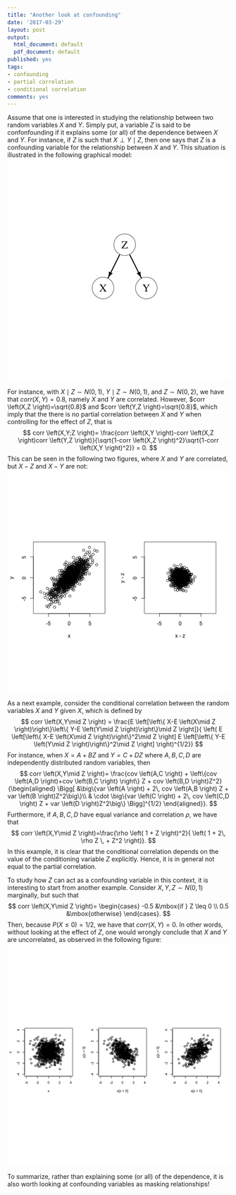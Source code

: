 ```yaml
---
title: "Another look at confounding"
date: '2017-03-29'
layout: post
output:
  html_document: default
  pdf_document: default
published: yes
tags:
- confounding
- partial correlation
- conditional correlation
comments: yes
---
```

Assume that one is interested in studying the relationship between two random 
variables $X$ and $Y$. Simply put, a variable $Z$ is said to be confonfounding 
if it explains some (or all) of the dependence between $X$ and $Y$. For instance, 
if $Z$ is such that $X \perp Y \mid Z$, then one says that $Z$ is a confounding 
variable for the relationship between $X$ and $Y$. This situation is illustrated 
in the following graphical model:
![plot of chunk unnamed-chunk-1](/figure/source/another-look-at-confounding/2017-03-29-another-look-at-confounding/unnamed-chunk-1-1.png)

For instance, with $X\mid Z \sim N(0,1)$, $Y \mid Z \sim N(0,1)$, and 
$Z \sim N(0,2)$, we have that $corr \left(X,Y \right)=0.8$, namely $X$ and $Y$ are correlated. 
However, $corr \left(X,Z \right)=\sqrt{0.8}$ and $corr \left(Y,Z \right)=\sqrt{0.8}$, which imply that 
the there is no partial correlation between $X$ and $Y$ when controlling for the effect of $Z$, that is
$$
corr \left(X,Y;Z \right)= \frac{corr \left(X,Y \right)-corr \left(X,Z \right)corr \left(Y,Z \right)}{\sqrt{1-corr \left(X,Z \right)^2}\sqrt{1-corr \left(X,Y \right)^2}} = 0.
$$
This can be seen in the following two figures, where $X$ and $Y$ are correlated, 
but $X-Z$ and $X-Y$ are not:
![plot of chunk unnamed-chunk-2](/figure/source/another-look-at-confounding/2017-03-29-another-look-at-confounding/unnamed-chunk-2-1.png)

As a next example, consider the conditional correlation between the random variables $X$ and $Y$ given $X$, which is defined by
$$
corr \left(X,Y\mid Z \right) = 
\frac{E \left[\left\{ X-E \left(X\mid Z \right)\right\}\left\{ Y-E \left(Y\mid Z \right)\right\}\mid Z \right]}{ \left( E \left[\left\{ X-E \left(X\mid Z \right)\right\}^2\mid Z \right] E \left[\left\{ Y-E \left(Y\mid Z \right)\right\}^2\mid Z \right] \right)^{1/2}}
$$
For instance, when $X =  A + BZ$ and $Y =  C + DZ$ where $A,B,C,D$ are independently distributed random variables, then
$$
    corr \left(X,Y\mid Z \right)=  
    \frac{cov \left(A,C \right) + \left\{cov \left(A,D \right)+cov \left(B,C \right) \right\} Z + cov \left(B,D \right)Z^2}{\begin{aligned}
 \Bigg[ &\big\{var \left(A \right) + 2\, cov \left(A,B \right)  Z + var \left(B \right)Z^2\big\}\\
           & \cdot \big\{var \left(C \right) + 2\, cov \left(C,D \right)  Z + var \left(D \right)Z^2\big\} \Bigg]^{1/2}
\end{aligned}}.
$$
Furthermore, if $A,B,C,D$ have equal variance and correlation $\rho$, we have that
$$
    corr \left(X,Y\mid Z \right)=\frac{\rho \left( 1 + Z \right)^2}{
    \left( 1 + 2\, \rho Z \, + Z^2 \right)}.
$$
In this example, it is clear that the conditional correlation depends on the value of the conditioning variable $Z$ explicitly. Hence, it is in general not equal to the partial correlation.

To study how $Z$ can act as a confounding variable in this context, it is interesting to start from 
another example. Consider $X,Y,Z \sim N(0,1)$ marginally,
but such that $$
corr \left(X,Y\mid Z \right)= \begin{cases}
-0.5 &\mbox{if } Z \leq 0 \\
0.5 &\mbox{otherwise}
\end{cases}.
$$
Then, because $P(X \leq 0) = 1/2$, we have that $corr \left(X,Y\right) = 0$. In other words,
without looking at the effect of $Z$, one would wrongly conclude that $X$ and $Y$ are uncorrelated, as observed in the following figure:
![plot of chunk unnamed-chunk-3](/figure/source/another-look-at-confounding/2017-03-29-another-look-at-confounding/unnamed-chunk-3-1.png)

To summarize, rather than explaining some (or all) of the dependence, it is also worth looking at confounding variables as masking relationships!
